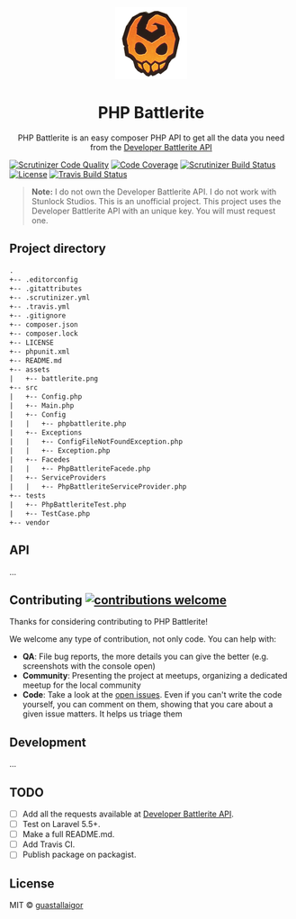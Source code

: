 <div align="center">
    <img src="src/assets/battlerite.png" width="128px">
    <h1>PHP Battlerite</h1>
</div>

<p align="center">
    PHP Battlerite is an easy composer PHP API to get all the data you need from the <a href="https://developer.battlerite.com">Developer Battlerite API</a>
</p>

[![Scrutinizer Code Quality](https://scrutinizer-ci.com/g/guastallaigor/php-battlerite/badges/quality-score.png?b=master)](https://scrutinizer-ci.com/g/guastallaigor/php-battlerite/?branch=master)
[![Code Coverage](https://scrutinizer-ci.com/g/guastallaigor/php-battlerite/badges/coverage.png?b=master)](https://scrutinizer-ci.com/g/guastallaigor/php-battlerite/?branch=master)
[![Scrutinizer Build Status](https://scrutinizer-ci.com/g/guastallaigor/php-battlerite/badges/build.png?b=master)](https://scrutinizer-ci.com/g/guastallaigor/php-battlerite/build-status/master)
[![License](https://img.shields.io/badge/license-MIT-blue.svg)](https://github.com/guastallaigor/php-battlerite/blob/master/LICENSE)
[![Travis Build Status](https://travis-ci.org/guastallaigor/php-battlerite.svg?branch=master)](https://travis-ci.org/guastallaigor/php-battlerite)

> **Note:** I do not own the Developer Battlerite API.
> I do not work with Stunlock Studios.
> This is an unofficial project.
> This project uses the Developer Battlerite API with an unique key. You will must request one.

## Project directory

```
.
+-- .editorconfig
+-- .gitattributes
+-- .scrutinizer.yml
+-- .travis.yml
+-- .gitignore
+-- composer.json
+-- composer.lock
+-- LICENSE
+-- phpunit.xml
+-- README.md
+-- assets
|   +-- battlerite.png
+-- src
|   +-- Config.php
|   +-- Main.php
|   +-- Config
|   |   +-- phpbattlerite.php
|   +-- Exceptions
|   |   +-- ConfigFileNotFoundException.php
|   |   +-- Exception.php
|   +-- Facedes
|   |   +-- PhpBattleriteFacede.php
|   +-- ServiceProviders
|   |   +-- PhpBattleriteServiceProvider.php
+-- tests
|   +-- PhpBattleriteTest.php
|   +-- TestCase.php
+-- vendor
```

## API

...

## Contributing [![contributions welcome](https://img.shields.io/badge/contributions-welcome-brightgreen.svg?style=flat)](https://github.com/dwyl/esta/issues)

Thanks for considering contributing to PHP Battlerite!

We welcome any type of contribution, not only code. You can help with:
- **QA**: File bug reports, the more details you can give the better (e.g. screenshots with the console open)
- **Community**: Presenting the project at meetups, organizing a dedicated meetup for the local community
- **Code**: Take a look at the [open issues](https://github.com/guastallaigor/php-battlerite/issues). Even if you can't write the code yourself, you can comment on them, showing that you care about a given issue matters. It helps us triage them

## Development

...

## TODO

* [ ] Add all the requests available at [Developer Battlerite API](https://developer.battlerite.com).
* [ ] Test on Laravel 5.5+.
* [ ] Make a full README.md.
* [ ] Add Travis CI.
* [ ] Publish package on packagist.

## License

MIT © [guastallaigor](https://github.com/guastallaigor/php-battlerite)
